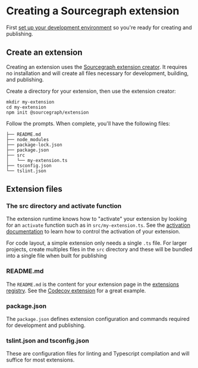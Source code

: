 # Creating a Sourcegraph extension

First [set up your development environment](development_environment.md) so you're ready for creating and publishing.

## Create an extension

Creating an extension uses the [Sourcegraph extension creator](https://github.com/sourcegraph/create-extension). It requires no installation and will create all files necessary for development, building, and publishing.

Create a directory for your extension, then use the extension creator:

```shell
mkdir my-extension
cd my-extension
npm init @sourcegraph/extension
```

Follow the prompts. When complete, you'll have the following files:

```shell
├── README.md
├── node_modules
├── package-lock.json
├── package.json
├── src
│   └── my-extension.ts
├── tsconfig.json
└── tslint.json
```

## Extension files

### The src directory and activate function

The extension runtime knows how to "activate" your extension by looking for an `activate` function such as in `src/my-extension.ts`. See the [activation documentation](activation.md) to learn how to control the activation of your extension.

For code layout, a simple extension only needs a single `.ts` file. For larger projects, create multiples files in the `src` directory and these will be bundled into a single file when built for publishing

### README.md

The `README.md` is the content for your extension page in the [extensions registry](https://sourcegraph.com/extensions). See the [Codecov extension](https://sourcegraph.com/extensions/sourcegraph/codecov) for a great example.

### package.json

The `package.json` defines extension configuration and commands required for development and publishing. 

<!--TODO: Ryan: If you're creating your first extension, leave the `package.json` as is or see the [extension configuration documentation](extension_configuration.md).-->

### tslint.json and tsconfig.json

These are configuration files for linting and Typescript compilation and will suffice for most extensions.
